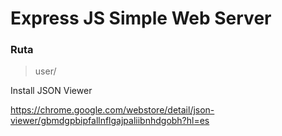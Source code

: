 # Express JS Simple Web Server

### Ruta

> user/

Install JSON Viewer

<https://chrome.google.com/webstore/detail/json-viewer/gbmdgpbipfallnflgajpaliibnhdgobh?hl=es>
